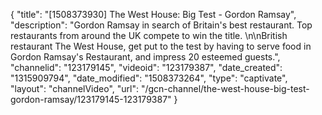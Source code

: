 {
    "title": "[1508373930] The West House: Big Test - Gordon Ramsay",
    "description": "Gordon Ramsay in search of Britain's best restaurant. Top restaurants from around the UK compete to win the title. \n\nBritish restaurant The West House, get put to the test by having to serve food in Gordon Ramsay's Restaurant, and impress 20 esteemed guests.",
    "channelid": "123179145",
    "videoid": "123179387",
    "date_created": "1315909794",
    "date_modified": "1508373264",
    "type": "captivate",
    "layout": "channelVideo",
    "url": "\/gcn-channel\/the-west-house-big-test-gordon-ramsay\/123179145-123179387"
}
